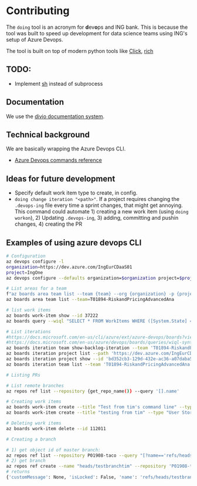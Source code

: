 # Contributing

The `doing` tool is an acronym for **d**ev**o**ps and ING bank. This is because the tool was built to speed up development for data science teams using ING's setup of Azure Devops.

The tool is built on top of modern python tools like [Click](https://click.palletsprojects.com/), [rich](https://github.com/willmcgugan/rich) 

## TODO:

- Implement [sh](https://github.com/amoffat/sh) instead of subprocess

## Documentation

We use the [divio documentation system](https://documentation.divio.com/).

## Technical background

We are basically wrapping the Azure Devops CLI.

- [Azure Devops commands reference](https://docs.microsoft.com/en-us/cli/azure/ext/azure-devops/?view=azure-cli-latest&viewFallbackFrom=azure-devops)

## Ideas for future development

- Specify default work item type to create, in config.
- `doing change iteration "<path>"`. If a project requires changing the `.devops-ing` file every time a sprint changes, that might get annoying. This command could automate 1) creating a new work item (using `doing workon`), 2) Updating `.devops-ing`, 3) adding, committing and pushin changes, 4) creating the PR


## Examples of using azure devops CLI

```bash
# Configuration
az devops configure -l
organization=https://dev.azure.com/IngEurCDaaS01
project=IngOne 
az devops configure --defaults organization=$organization project=$project

# List areas for a team
f"az boards area team list --team {team} --org {organization} -p {project}"
az boards area team list --team=T01894-RiskandPricingAdvancedAna

# list work items
az boards work-item show --id 37222
az boards query --wiql "SELECT * FROM WorkItems WHERE ([System.State] = 'Active' OR [System.State] = 'New') AND [System.IterationPath] = 'IngOne\T01894-RiskandPricingAdvancedAna\taco_sprint6' AND [System.AreaPath] = 'IngOne\P01908-Default\taco'"

# List iterations
#https://docs.microsoft.com/en-us/cli/azure/ext/azure-devops/boards?view=azure-cli-latest#ext_azure_devops_az_boards_query
#https://docs.microsoft.com/en-us/azure/devops/boards/queries/wiql-syntax?view=azure-devops
az boards iteration team show-backlog-iteration --team 'T01894-RiskandPricingAdvancedAna'
az boards iteration project list --path 'https://dev.azure.com/IngEurCDaaS01/IngOne/P01908-Default/taco_sprint5'
az boards iteration project show --id 'bd352cb3-129d-432e-ac36-a07daba5a8ee'
az boards iteration team list --team 'T01894-RiskandPricingAdvancedAna'

# Listing PRs

# List remote branches
az repos ref list --repository {get_repo_name()} --query '[].name'

# Creating work items
az boards work-item create --title "Test from tim's command line" --type "User Story" --area "IngOne\P01908-Default\example_repo"
az boards work-item create --title "testing from tim" --type "User Story" --area 'IngOne\\P01908-Default' --iteration 'IngOne\\T01894-RiskandPricingAdvancedAna\\example_repository_sprint4' --assigned-to "tim.vink@ing.com"

# Deleting work items
az boards work-item delete --id 112011

# Creating a branch

# 1) get object id of master branch:
az repos ref list --repository P01908-taco --query "[?name=='refs/heads/master'].objectId"
# 2) get branch
az repos ref create --name "heads/testbranchtim" --repository 'P01908-taco' --object-id "684c3079fc9e496dbba885b6febc84ee3bf32bdd"
# returns
{'customMessage': None, 'isLocked': False, 'name': 'refs/heads/testbranchtim', 'newObjectId': '684c3079fc9e496dbba885b6febc84ee3bf32bdd', 'oldObjectId': '0000000000000000000000000000000000000000', 'rejectedBy': None, 'repositoryId': '4d2e7861-c3d0-4932-8f23-c8628d05d471', 'success': True, 'updateStatus': 'succeeded'}



```


